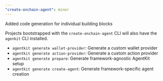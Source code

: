 ```yaml
---
"create-onchain-agent": minor
---
```


Added code generation for individual building blocks

Projects bootstrapped with the `create-onchain-agent` CLI will also have the `agenkit` CLI installed.
- `agentkit generate wallet-provider`: Generate a custom wallet provider
- `agentkit generate action-provider`: Generate a custom action provider
- `agentkit generate prepare`: Generate framework-agnostic AgentKit setup
- `agentkit generate create-agent`: Generate framework-specific agent creation
